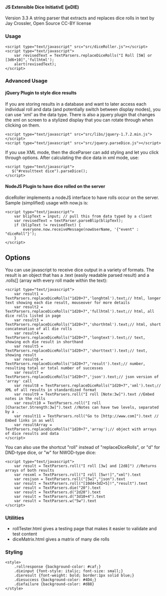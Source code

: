 #### JS Extensible Dice InitiativE (jeDIE) ####
Version 3.3
A string parser that extracts and replaces dice rolls in text
by Jay Crossler, Open Source CC-BY license


### Usage ###
    <script type="text/javascript" src="src/diceRoller.js"></script>
    <script type="text/javascript">
        var revisedText = TextParsers.replaceDiceRolls("I Roll [5W] or [3d6+10]",'fullhtml');
        alert(revisedText);
    </script>

### Advanced Usage ###
#### jQuery Plugin to style dice results ####
If you are storing results in a database and want to later access each individual roll and data (and potentially switch between display modes), you can use 'xml' as the data type. There is also a jquery plugin that changes the xml on screen to a stylized display that you can rotate through when clicking on them.

    <script type="text/javascript" src="src/libs/jquery-1.7.2.min.js"></script>
    <script type="text/javascript" src="src/jquery.parseDice.js"></script>

If you use XML mode, then the diceParser can add styling and let you click through options. After calculating the dice data in xml mode, use:

    <script type="text/javascript">
       $("#resulttext dice").parseDice();
    </script>

#### NodeJS Plugin to have dice rolled on the server ####
diceRoller implements a nodeJS interface to have rolls occur on the server. Sample (simplified) usage with now.js is:

    <script type="text/javascript">
        var blipText = input; // pull this from data typed by a client
        var revisedText = textParser.parseBlip(blipText);
        if (blipText != revisedText) {
            everyone.now.receiveMessage(nowUserName, '{"event" : "diceRoll"}');
        }
    </script>


## Options ##
You can use javascript to receive dice output in a variety of formats. The result is an object that has a .text (easily readable parsed result) and a .rolls[] (array with every roll made within the text):

    <script type="text/javascript">
        var result1 = TextParsers.replaceDiceRolls("1d20+7",'longhtml').text;// html, longer text showing each die result, mouseover for more details
        var result2 = TextParsers.replaceDiceRolls("1d20+7",'fullhtml').text;// html, all dice rolls listed in page
        var result3 = TextParsers.replaceDiceRolls("1d20+7",'shorthtml').text;// html, short concatenation of all die rolls
        var result4 = TextParsers.replaceDiceRolls("1d20+7",'longtext').text;// text, showing ech die result in shorthand
        var result5 = TextParsers.replaceDiceRolls("1d20+7",'shorttext').text;// text, showing result
        var result6 = TextParsers.replaceDiceRolls("1d20+7",'result').text;// number, resulting total or total number of successes
        var result7 = TextParsers.replaceDiceRolls("1d20+7",'json').text;// json version of 'array' call
        var result8 = TextParsers.replaceDiceRolls("1d20+7",'xml').text;// XML of all results in standardized format
        var result9 = TextParsers.roll("I roll [Note:3w]").text //Embed notes in the rolls
        var result10 = TextParsers.roll("I roll [Character.Strength:3w]").text //Notes can have two levels, separated by a .
        var result11 = TextParsers.roll("Go to [http://www.com]").text // Embed links in as well
        var resultArray = TextParsers.replaceDiceRolls("1d20+7",'array');// object with arrays of dice results and data
    </script>

You can also use the shortcut "roll" instead of "replaceDiceRolls", or "d" for DND-type dice, or "w" for NWOD-type dice:

    <script type="text/javascript">
        var result = TextParsers.roll("I roll [3w] and [2d8]") //Returns arrays of both results
        var resxml = TextParsers.roll("I roll [5wr!]","xml").text
        var resjson = TextParsers.roll("[5w]","json").text
        var result = TextParsers.roll("[10d4+3d2+5]!","result").text
        var result = TextParsers.die("20").text
        var result = TextParsers.d("2d20").text
        var result = TextParsers.d("3d10+4").text
        var result = TextParsers.w("5w").text
    </script>


### Utilities ###

* rollTester.html gives a testing page that makes it easier to validate and test content
* diceMatrix.html gives a matrix of many die rolls

### Styling ###

    <style>
        .rollresponse {background-color: #caf;}
        .dieinput {font-style: italic; font-size: small;}
        .dieresult {font-weight: bold; border:1px solid blue;}
        .diesuccess {background-color: #4D4;}
        .diefailure {background-color: #d88}
    </style>

